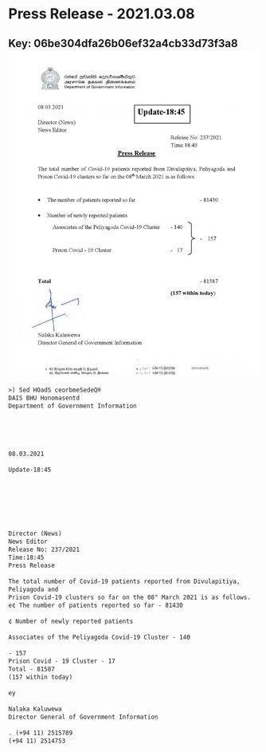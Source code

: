 # Press Release - 2021.03.08 
Key: 06be304dfa26b06ef32a4cb33d73f3a8 
![img](img/06be304dfa26b06ef32a4cb33d73f3a8.jpg)
---
```
>) Sed HOadS ceorbmeSedeQ®
DAIS BHU Honomasentd
Department of Government Information

 

 

08.03.2021

Update-18:45

 

 

 

Director (News)
News Editor
Release No: 237/2021
Time:18:45
Press Release

The total number of Covid-19 patients reported from Divulapitiya, Peliyagoda and
Prison Covid-19 clusters so far on the 08" March 2021 is as follows.
e¢ The number of patients reported so far - 81430

¢ Number of newly reported patients

Associates of the Peliyagoda Covid-19 Cluster - 140

- 157
Prison Covid - 19 Cluster - 17
Total - 81587
(157 within today)

ey

Nalaka Kaluwewa
Director General of Government Information

. (+94 11) 2515789
(+94 11) 2514753

 

```

